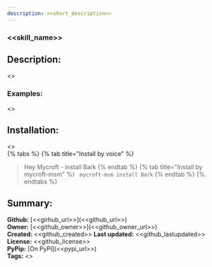 ```yaml
---
description: <<short_description>>
---
```


### <<skill_name>>  
## Description:  
<<description>>  
  
### Examples:  
<<examples>>  
  
## Installation:  
<<installation>>    
{% tabs %}
{% tab title="Install by voice" %}
> Hey Mycroft - install Bark
{% endtab %}
  {% tab title="Install by mycroft-msm" %}
``` mycroft-msm install Bark```
{% endtab %}
  {% endtabs %}
    
## Summary:  
**Github:** [<<girhub_url>>](<<github_url>>)  
**Owner:** [<<github_owner>>](<<github_owner_url>>)  
**Created:** <<github_created>>  **Last updated:** <<github_lastupdated>>  
**License:** <<github_license>>  
**PyPip:** [On PyPi](<<pypi_url>>)  
**Tags:** <<tags>>   
